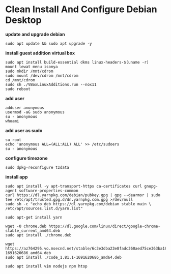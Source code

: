 # Clean Install And Configure Debian Desktop

**update and upgrade debian**
```
sudo apt update && sudo apt upgrade -y
```

**install guest addition virtual box**
```
sudo apt install build-essential dkms linux-headers-$(uname -r)
mount lewat menu isonya
sudo mkdir /mnt/cdrom
sudo mount /dev/cdrom /mnt/cdrom
cd /mnt/cdrom
sudo sh ./VBoxLinuxAdditions.run --nox11
sudo reboot
```

**add user**
```
adduser anonymous
usermod -aG sudo anonymous
su - anonymous
whoami
```

**add user as sudo**
```
su root
echo 'anonymous ALL=(ALL:ALL) ALL' >> /etc/sudoers
su - anonymous
```

**configure timezone**
```
sudo dpkg-reconfigure tzdata
```

**install app**
```
sudo apt install -y apt-transport-https ca-certificates curl gnupg-agent software-properties-common
curl https://dl.yarnpkg.com/debian/pubkey.gpg | gpg --dearmor | sudo tee /etc/apt/trusted.gpg.d/dn.yarnpkg.com.gpg >/dev/null
sudo sh -c "echo deb https://dl.yarnpkg.com/debian stable main \
/etc/apt/sources.list.d/yarn.list"

sudo apt-get install yarn

wget -O chrome.deb https://dl.google.com/linux/direct/google-chrome-stable_current_amd64.deb
sudo apt install ./chrome.deb

wget https://az764295.vo.msecnd.net/stable/6c3e3dba23e8fadc360aed75ce363ba185c49794/code_1.81.1-1691620686_amd64.deb
sudo apt install ./code_1.81.1-1691620686_amd64.deb

sudo apt install vim nodejs npm htop
```
